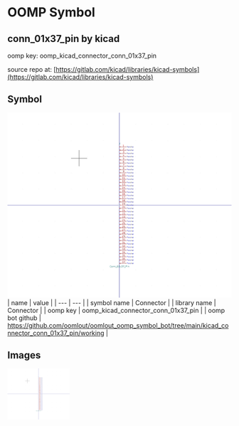 # OOMP Symbol  
## conn_01x37_pin  by kicad  
  
oomp key: oomp_kicad_connector_conn_01x37_pin  
  
source repo at: [https://gitlab.com/kicad/libraries/kicad-symbols](https://gitlab.com/kicad/libraries/kicad-symbols)  
## Symbol  
  
[![working.png](working_600.png)](working.png)  
| name | value | 
| --- | --- | 
| symbol name | Connector | 
| library name | Connector | 
| oomp key | oomp_kicad_connector_conn_01x37_pin | 
| oomp bot github | https://github.com/oomlout/oomlout_oomp_symbol_bot/tree/main/kicad_connector_conn_01x37_pin/working | 
## Images  
  
[![working.png](working_140.png)](working.png)  
